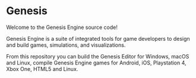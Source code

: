 # Genesis

Welcome to the Genesis Engine source code! 

Genesis Engine is a suite of integrated tools for game developers to design and build games, simulations, and visualizations.

From this repository you can build the Genesis Editor for Windows, macOS and Linux, compile Genesis Engine games for Android, iOS, Playstation 4, Xbox One, HTML5 and Linux.
